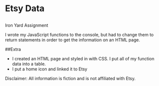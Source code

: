 # Etsy Data

##
Iron Yard Assignment

I wrote my JavaScript functions to the console, but had to change them to return statements in order to get the information on an HTML page.

##Extra

- I created an HTML page and styled in with CSS. I put all of my function data into a table.
- I put a home icon and linked it to Etsy


Disclaimer: All information is fiction and is not affiliated with Etsy.
